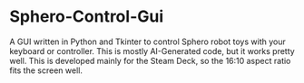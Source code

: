 # Sphero-Control-Gui
A GUI written in Python and Tkinter to control Sphero robot toys with your keyboard or controller.
This is mostly AI-Generated code, but it works pretty well.
This is developed mainly for the Steam Deck, so the 16:10 aspect ratio fits the screen well.
